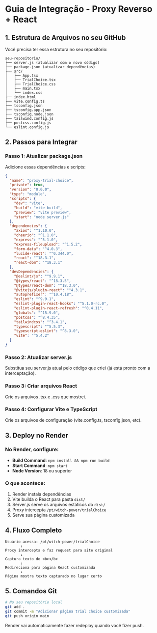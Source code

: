 # Guia de Integração - Proxy Reverso + React

## 1. Estrutura de Arquivos no seu GitHub

Você precisa ter essa estrutura no seu repositório:

```
seu-repositorio/
├── server.js (atualizar com o novo código)
├── package.json (atualizar dependências)
├── src/
│   ├── App.tsx
│   ├── TrialChoice.tsx
│   ├── TrialChoice.css
│   ├── main.tsx
│   └── index.css
├── index.html
├── vite.config.ts
├── tsconfig.json
├── tsconfig.app.json
├── tsconfig.node.json
├── tailwind.config.js
├── postcss.config.js
└── eslint.config.js
```

## 2. Passos para Integrar

### Passo 1: Atualizar package.json
Adicione essas dependências e scripts:

```json
{
  "name": "proxy-trial-choice",
  "private": true,
  "version": "0.0.0",
  "type": "module",
  "scripts": {
    "dev": "vite",
    "build": "vite build",
    "preview": "vite preview",
    "start": "node server.js"
  },
  "dependencies": {
    "axios": "^1.10.0",
    "cheerio": "^1.1.0",
    "express": "^5.1.0",
    "express-fileupload": "^1.5.2",
    "form-data": "^4.0.3",
    "lucide-react": "^0.344.0",
    "react": "^18.3.1",
    "react-dom": "^18.3.1"
  },
  "devDependencies": {
    "@eslint/js": "^9.9.1",
    "@types/react": "^18.3.5",
    "@types/react-dom": "^18.3.0",
    "@vitejs/plugin-react": "^4.3.1",
    "autoprefixer": "^10.4.18",
    "eslint": "^9.9.1",
    "eslint-plugin-react-hooks": "^5.1.0-rc.0",
    "eslint-plugin-react-refresh": "^0.4.11",
    "globals": "^15.9.0",
    "postcss": "^8.4.35",
    "tailwindcss": "^3.4.1",
    "typescript": "^5.5.3",
    "typescript-eslint": "^8.3.0",
    "vite": "^5.4.2"
  }
}
```

### Passo 2: Atualizar server.js
Substitua seu server.js atual pelo código que criei (já está pronto com a interceptação).

### Passo 3: Criar arquivos React
Crie os arquivos .tsx e .css que mostrei.

### Passo 4: Configurar Vite e TypeScript
Crie os arquivos de configuração (vite.config.ts, tsconfig.json, etc).

## 3. Deploy no Render

### No Render, configure:
- **Build Command**: `npm install && npm run build`
- **Start Command**: `npm start`
- **Node Version**: 18 ou superior

### O que acontece:
1. Render instala dependências
2. Vite builda o React para pasta `dist/`
3. Server.js serve os arquivos estáticos do `dist/`
4. Proxy intercepta `/pt/witch-power/trialChoice`
5. Serve sua página customizada

## 4. Fluxo Completo

```
Usuário acessa: /pt/witch-power/trialChoice
       ↓
Proxy intercepta e faz request para site original
       ↓
Captura texto do <b></b>
       ↓
Redireciona para página React customizada
       ↓
Página mostra texto capturado no lugar certo
```

## 5. Comandos Git

```bash
# No seu repositório local
git add .
git commit -m "Adicionar página trial choice customizada"
git push origin main
```

Render vai automaticamente fazer redeploy quando você fizer push.